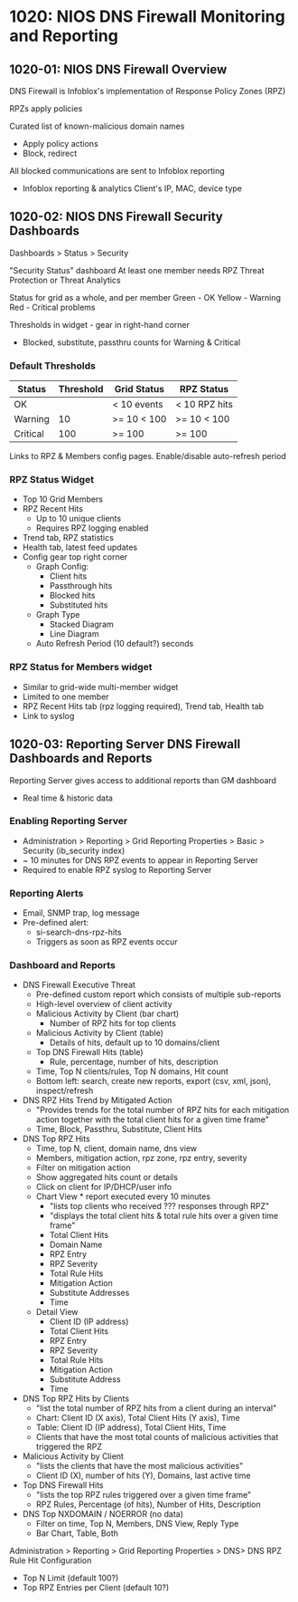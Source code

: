 # 1020: NIOS DNS Firewall Monitoring and Reporting

## 1020-01: NIOS DNS Firewall Overview

DNS Firewall is Infoblox's implementation of Response Policy Zones (RPZ)

RPZs apply policies

Curated list of known-malicious domain names
* Apply policy actions
* Block, redirect

All blocked communications are sent to Infoblox reporting
* Infoblox reporting & analytics
Client's IP, MAC, device type

## 1020-02: NIOS DNS Firewall Security Dashboards
Dashboards > Status > Security

"Security Status" dashboard
At least one member needs RPZ Threat Protection or Threat Analytics

Status for grid as a whole, and per member
Green - OK
Yellow - Warning
Red - Critical problems

Thresholds in widget - gear in right-hand corner
* Blocked, substitute, passthru counts for Warning & Critical

### Default Thresholds
| Status   | Threshold | Grid Status | RPZ Status    |
| -------- | --------- | ----------- | ------------- | 
| OK       |           | < 10 events | < 10 RPZ hits |
| Warning  | 10	       | >= 10 < 100 | >= 10 < 100   |
| Critical | 100       | >= 100      | >= 100        |

Links to RPZ & Members config pages. Enable/disable auto-refresh period

### RPZ Status Widget
* Top 10 Grid Members
* RPZ Recent Hits
    * Up to 10 unique clients
    * Requires RPZ logging enabled
* Trend tab, RPZ statistics
* Health tab, latest feed updates
* Config gear top right corner
    * Graph Config:
        * Client hits
        * Passthrough hits
        * Blocked hits
        * Substituted hits
    * Graph Type
        * Stacked Diagram
        * Line Diagram
    * Auto Refresh Period (10 default?) seconds

### RPZ Status for Members widget
* Similar to grid-wide multi-member widget
* Limited to one member
* RPZ Recent Hits tab (rpz logging required), Trend tab, Health tab
* Link to syslog


## 1020-03: Reporting Server DNS Firewall Dashboards and Reports

Reporting Server gives access to additional reports than GM dashboard
* Real time & historic data

### Enabling Reporting Server
* Administration > Reporting > Grid Reporting Properties > Basic > Security (ib_security index)
* ~ 10 minutes for DNS RPZ events to appear in Reporting Server
* Required to enable RPZ syslog to Reporting Server

### Reporting Alerts
* Email, SNMP trap, log message
* Pre-defined alert:
    * si-search-dns-rpz-hits
    * Triggers as soon as RPZ events occur

### Dashboard and Reports
* DNS Firewall Executive Threat
    * Pre-defined custom report which consists of multiple sub-reports
    * High-level overview of client activity
    * Malicious Activity by Client (bar chart)
        * Number of RPZ hits for top clients
    * Malicious Activity by Client (table)
        * Details of hits, default up to 10 domains/client
    * Top DNS Firewall Hits (table)
        * Rule, percentage, number of hits, description
    * Time, Top N clients/rules, Top N domains, Hit count
    * Bottom left: search, create new reports, export (csv, xml, json), inspect/refresh
* DNS RPZ Hits Trend by Mitigated Action
    * "Provides trends for the total number of RPZ hits for each mitigation action together with the total client hits for a given time frame"
    * Time, Block, Passthru, Substitute, Client Hits
* DNS Top RPZ Hits
    * Time, top N, client, domain name, dns view
    * Members, mitigation action, rpz zone, rpz entry, severity
    * Filter on mitigation action
    * Show aggregated hits count or details
    * Click on client for IP/DHCP/user info
    * Chart View * report executed every 10 minutes
        * "lists top clients who received ??? responses through RPZ"
        * "displays the total client hits & total rule hits over a given time frame"
        * Total Client Hits
        * Domain Name
        * RPZ Entry
        * RPZ Severity
        * Total Rule Hits
        * Mitigation Action
        * Substitute Addresses
        * Time
    * Detail View
        * Client ID (IP address)
        * Total Client Hits
        * RPZ Entry
        * RPZ Severity
        * Total Rule Hits
        * Mitigation Action
        * Substitute Address
        * Time
* DNS Top RPZ Hits by Clients
    * "list the total number of RPZ hits from a client during an interval"
    * Chart: Client ID (X axis), Total Client Hits (Y axis), Time
    * Table: Client ID (IP address), Total Client Hits, Time
    * Clients that have the most total counts of malicious activities that triggered the RPZ
* Malicious Activity by Client
    * "lists the clients that have the most malicious activities"
    * Client ID (X), number of hits (Y), Domains, last active time
* Top DNS Firewall Hits
    * "lists the top RPZ rules triggered over a given time frame"
    * RPZ Rules, Percentage (of hits), Number of Hits, Description
* DNS Top NXDOMAIN / NOERROR (no data)
    * Filter on time, Top N, Members, DNS View, Reply Type
    * Bar Chart, Table, Both

Administration > Reporting > Grid Reporting Properties > DNS> DNS RPZ Rule Hit Configuration
* Top N Limit (default 100?)
* Top RPZ Entries per Client (default 10?)

